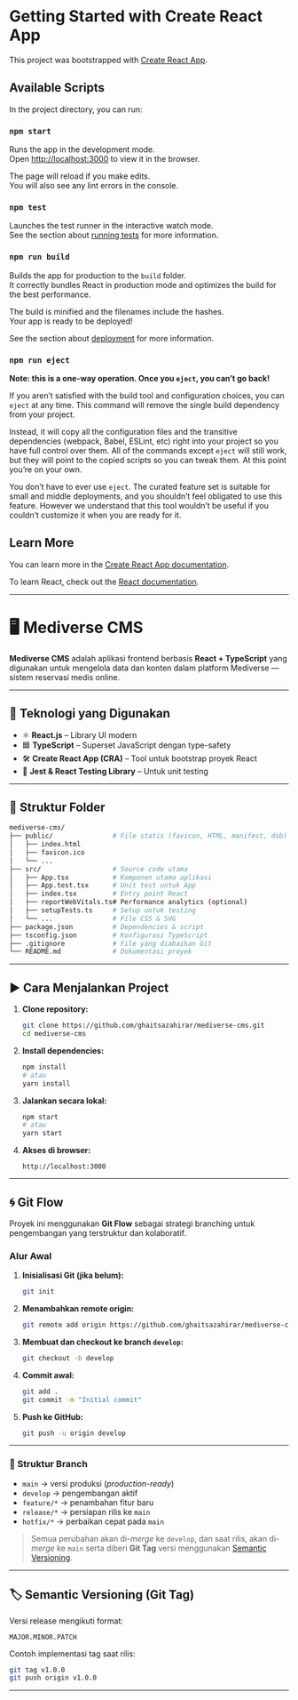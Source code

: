 # Getting Started with Create React App

This project was bootstrapped with [Create React App](https://github.com/facebook/create-react-app).

## Available Scripts

In the project directory, you can run:

### `npm start`

Runs the app in the development mode.\
Open [http://localhost:3000](http://localhost:3000) to view it in the browser.

The page will reload if you make edits.\
You will also see any lint errors in the console.

### `npm test`

Launches the test runner in the interactive watch mode.\
See the section about [running tests](https://facebook.github.io/create-react-app/docs/running-tests) for more information.

### `npm run build`

Builds the app for production to the `build` folder.\
It correctly bundles React in production mode and optimizes the build for the best performance.

The build is minified and the filenames include the hashes.\
Your app is ready to be deployed!

See the section about [deployment](https://facebook.github.io/create-react-app/docs/deployment) for more information.

### `npm run eject`

**Note: this is a one-way operation. Once you `eject`, you can’t go back!**

If you aren’t satisfied with the build tool and configuration choices, you can `eject` at any time. This command will remove the single build dependency from your project.

Instead, it will copy all the configuration files and the transitive dependencies (webpack, Babel, ESLint, etc) right into your project so you have full control over them. All of the commands except `eject` will still work, but they will point to the copied scripts so you can tweak them. At this point you’re on your own.

You don’t have to ever use `eject`. The curated feature set is suitable for small and middle deployments, and you shouldn’t feel obligated to use this feature. However we understand that this tool wouldn’t be useful if you couldn’t customize it when you are ready for it.

## Learn More

You can learn more in the [Create React App documentation](https://facebook.github.io/create-react-app/docs/getting-started).

To learn React, check out the [React documentation](https://reactjs.org/).

---

# 🖥️ Mediverse CMS

**Mediverse CMS** adalah aplikasi frontend berbasis **React + TypeScript** yang digunakan untuk mengelola data dan konten dalam platform Mediverse — sistem reservasi medis online.

---

## 🚀 Teknologi yang Digunakan

- ⚛️ **React.js** – Library UI modern
- 🟦 **TypeScript** – Superset JavaScript dengan type-safety
- 🛠️ **Create React App (CRA)** – Tool untuk bootstrap proyek React
- 🧪 **Jest & React Testing Library** – Untuk unit testing

---

## 📁 Struktur Folder

```bash
mediverse-cms/
├── public/               # File statis (favicon, HTML, manifest, dsb)
│   ├── index.html
│   ├── favicon.ico
│   └── ...
├── src/                  # Source code utama
│   ├── App.tsx           # Komponen utama aplikasi
│   ├── App.test.tsx      # Unit test untuk App
│   ├── index.tsx         # Entry point React
│   ├── reportWebVitals.ts# Performance analytics (optional)
│   ├── setupTests.ts     # Setup untuk testing
│   └── ...               # File CSS & SVG
├── package.json          # Dependencies & script
├── tsconfig.json         # Konfigurasi TypeScript
├── .gitignore            # File yang diabaikan Git
└── README.md             # Dokumentasi proyek
```

---

## ▶️ Cara Menjalankan Project

1. **Clone repository:**
   ```bash
   git clone https://github.com/ghaitsazahirar/mediverse-cms.git
   cd mediverse-cms
   ```

2. **Install dependencies:**
   ```bash
   npm install
   # atau
   yarn install
   ```

3. **Jalankan secara lokal:**
   ```bash
   npm start
   # atau
   yarn start
   ```

4. **Akses di browser:**
   ```
   http://localhost:3000
   ```

---

## 🌀 Git Flow

Proyek ini menggunakan **Git Flow** sebagai strategi branching untuk pengembangan yang terstruktur dan kolaboratif.

### Alur Awal

1. **Inisialisasi Git (jika belum):**
   ```bash
   git init
   ```

2. **Menambahkan remote origin:**
   ```bash
   git remote add origin https://github.com/ghaitsazahirar/mediverse-cms.git
   ```

3. **Membuat dan checkout ke branch `develop`:**
   ```bash
   git checkout -b develop
   ```

4. **Commit awal:**
   ```bash
   git add .
   git commit -m "Initial commit"
   ```

5. **Push ke GitHub:**
   ```bash
   git push -u origin develop
   ```

---

### 📌 Struktur Branch

- `main` → versi produksi (_production-ready_)
- `develop` → pengembangan aktif
- `feature/*` → penambahan fitur baru
- `release/*` → persiapan rilis ke `main`
- `hotfix/*` → perbaikan cepat pada `main`

> Semua perubahan akan di-*merge* ke `develop`, dan saat rilis, akan di-*merge* ke `main` serta diberi **Git Tag** versi menggunakan [Semantic Versioning](https://semver.org/).

---

## 🏷️ Semantic Versioning (Git Tag)

Versi release mengikuti format:

```
MAJOR.MINOR.PATCH
```

Contoh implementasi tag saat rilis:
```bash
git tag v1.0.0
git push origin v1.0.0
```
---
